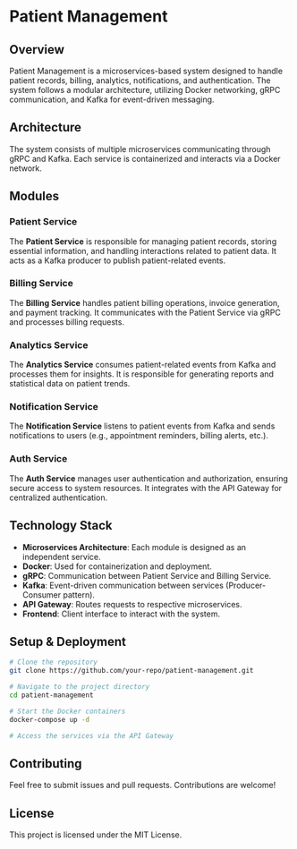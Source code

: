 # Patient Management

## Overview
Patient Management is a microservices-based system designed to handle patient records, billing, analytics, notifications, and authentication. The system follows a modular architecture, utilizing Docker networking, gRPC communication, and Kafka for event-driven messaging.

## Architecture
The system consists of multiple microservices communicating through gRPC and Kafka. Each service is containerized and interacts via a Docker network.

## Modules

### Patient Service
The **Patient Service** is responsible for managing patient records, storing essential information, and handling interactions related to patient data. It acts as a Kafka producer to publish patient-related events.

### Billing Service
The **Billing Service** handles patient billing operations, invoice generation, and payment tracking. It communicates with the Patient Service via gRPC and processes billing requests.

### Analytics Service
The **Analytics Service** consumes patient-related events from Kafka and processes them for insights. It is responsible for generating reports and statistical data on patient trends.

### Notification Service
The **Notification Service** listens to patient events from Kafka and sends notifications to users (e.g., appointment reminders, billing alerts, etc.).

### Auth Service
The **Auth Service** manages user authentication and authorization, ensuring secure access to system resources. It integrates with the API Gateway for centralized authentication.

## Technology Stack
- **Microservices Architecture**: Each module is designed as an independent service.
- **Docker**: Used for containerization and deployment.
- **gRPC**: Communication between Patient Service and Billing Service.
- **Kafka**: Event-driven communication between services (Producer-Consumer pattern).
- **API Gateway**: Routes requests to respective microservices.
- **Frontend**: Client interface to interact with the system.

## Setup & Deployment
```sh
# Clone the repository
git clone https://github.com/your-repo/patient-management.git

# Navigate to the project directory
cd patient-management

# Start the Docker containers
docker-compose up -d

# Access the services via the API Gateway
```

## Contributing
Feel free to submit issues and pull requests. Contributions are welcome!

## License
This project is licensed under the MIT License.


